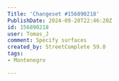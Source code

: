 ```yaml
---
Title: 'Changeset #156890218'
PublishDate: 2024-09-20T22:46:20Z
id: 156890218
user: Tomas_J
comment: Specify surfaces
created_by: StreetComplete 59.0
tags:
- Montenegro

---
```

